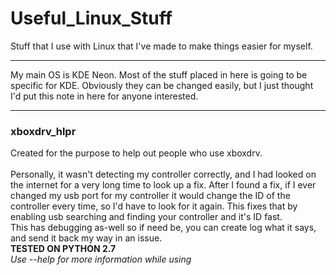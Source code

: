 # Useful_Linux_Stuff
Stuff that I use with Linux that I've made to make things easier for myself.
___
My main OS is KDE Neon. Most of the stuff placed in here is going to be specific for KDE. Obviously they can be changed easily, but I just thought I'd put this note in here for anyone interested.

___

### xboxdrv_hlpr
Created for the purpose to help out people who use xboxdrv. <br/> <br/>
Personally, it wasn't detecting my controller correctly, and I had looked on the internet for a very long time to look up a fix. After I found a fix, if I ever changed my usb port for my controller it would change the ID of the controller every time, so I'd have to look for it again. This fixes that by enabling usb searching and finding your controller and it's ID fast. <br/>
This has debugging as-well so if need be, you can create log what it says, and send it back my way in an issue. <br/>
**TESTED ON PYTHON 2.7** <br/>
*Use --help for more information while using*
